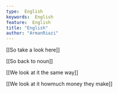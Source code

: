 ```yaml
---
type:  English
keywords:  English
feature:  English
title: "English"
author: "ArmanRiazi"
---
```

[[So take a look here]]

[[So back to noun]]

[[We look at it the same way]]

[[We look at it howmuch money they make]]